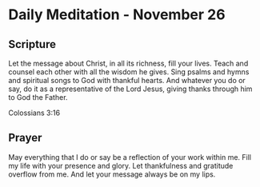 # Daily Meditation - November 26

## Scripture

Let the message about Christ, in all its richness, fill your lives. Teach and counsel each other
with all the wisdom he gives. Sing psalms and hymns and spiritual songs to God with thankful
hearts. And whatever you do or say, do it as a representative of the Lord Jesus, giving thanks
through him to God the Father.

Colossians 3:16


## Prayer

May everything that I do or say be a reflection of your work within me.  Fill my life with your
presence and glory.  Let thankfulness and gratitude overflow from me.  And let your message 
always be on my lips.

